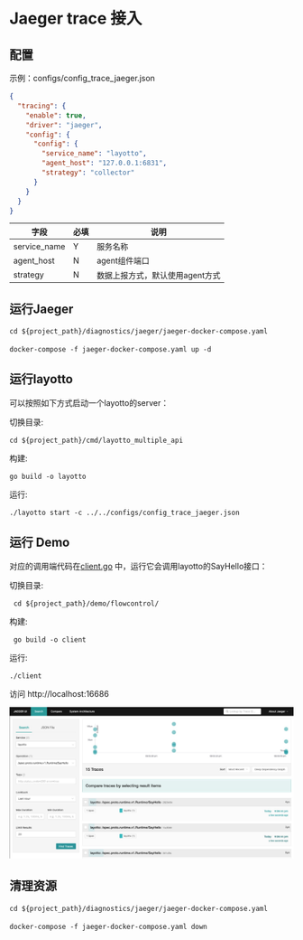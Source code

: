 # Jaeger trace 接入

## 配置

示例：configs/config_trace_jaeger.json

```json
{
  "tracing": {
    "enable": true,
    "driver": "jaeger",
    "config": {
      "config": {
        "service_name": "layotto",
        "agent_host": "127.0.0.1:6831",
        "strategy": "collector"
      }
    }
  }
}
```

| 字段           | 必填  | 说明                 |
|--------------|-----|--------------------|
| service_name | Y | 服务名称               |
| agent_host   | N | agent组件端口          |
| strategy     | N | 数据上报方式，默认使用agent方式 |

## 运行Jaeger

```shell
cd ${project_path}/diagnostics/jaeger/jaeger-docker-compose.yaml

docker-compose -f jaeger-docker-compose.yaml up -d
```

## 运行layotto

可以按照如下方式启动一个layotto的server：

切换目录:

```shell
cd ${project_path}/cmd/layotto_multiple_api
```

构建:

```shell @if.not.exist layotto
go build -o layotto
```

运行:

```shell @background
./layotto start -c ../../configs/config_trace_jaeger.json 
```

## 运行 Demo

对应的调用端代码在[client.go](https://github.com/mosn/layotto/blob/main/demo/flowcontrol/client.go) 中，运行它会调用layotto的SayHello接口：

切换目录:

```shell
 cd ${project_path}/demo/flowcontrol/
``` 

构建:

```shell @if.not.exist client 
 go build -o client
```
运行:

```shell
./client
```

访问 http://localhost:16686

![img.png](../../../img/trace/jaeger.png)


## 清理资源

```shell
cd ${project_path}/diagnostics/jaeger/jaeger-docker-compose.yaml

docker-compose -f jaeger-docker-compose.yaml down
```
